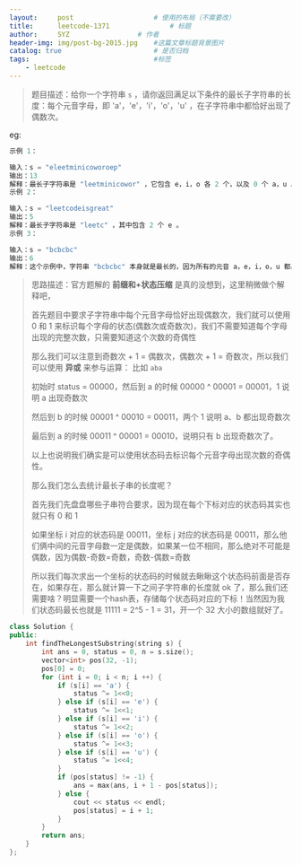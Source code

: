 ```yaml
---
layout:     post   				    # 使用的布局（不需要改）
title:      leetcode-1371 				# 标题 
author:     SYZ					# 作者
header-img: img/post-bg-2015.jpg 	#这篇文章标题背景图片
catalog: true 						# 是否归档
tags:								#标签
    - leetcode
---
```


> 题目描述：给你一个字符串 `s` ，请你返回满足以下条件的最长子字符串的长度：每个元音字母，即 'a'，'e'，'i'，'o'，'u' ，在子字符串中都恰好出现了偶数次。

eg:

```java
示例 1：

输入：s = "eleetminicoworoep"
输出：13
解释：最长子字符串是 "leetminicowor" ，它包含 e，i，o 各 2 个，以及 0 个 a，u 。
示例 2：

输入：s = "leetcodeisgreat"
输出：5
解释：最长子字符串是 "leetc" ，其中包含 2 个 e 。
示例 3：

输入：s = "bcbcbc"
输出：6
解释：这个示例中，字符串 "bcbcbc" 本身就是最长的，因为所有的元音 a，e，i，o，u 都出现了 0 次。
```

> 思路描述：官方题解的 **前缀和+状态压缩** 是真的没想到，这里稍微做个解释吧，
>
> 首先题目中要求子字符串中每个元音字母恰好出现偶数次，我们就可以使用 0 和 1 来标识每个字母的状态(偶数次或奇数次)，我们不需要知道每个字母出现的完整次数，只需要知道这个次数的奇偶性
>
> 那么我们可以注意到奇数次 + 1 = 偶数次，偶数次 + 1 = 奇数次，所以我们可以使用 **异或** 来参与运算：  比如 `aba`
>
> 初始时 status = 00000，然后到 a 的时候 00000 ^ 00001 = 00001，1 说明 a 出现奇数次
>
> 然后到 b 的时候 00001 ^ 00010 = 00011，两个 1 说明 a、b 都出现奇数次
>
> 最后到 a 的时候 00011 ^ 00001 = 00010，说明只有 b 出现奇数次了。
>
> 以上也说明我们确实是可以使用状态码去标识每个元音字母出现次数的奇偶性。
>
> 那么我们怎么去统计最长子串的长度呢？
>
> 首先我们先盘盘哪些子串符合要求，因为现在每个下标对应的状态码其实也就只有 0 和 1
>
> 如果坐标 i 对应的状态码是 00011，坐标 j 对应的状态码是 00011，那么他们俩中间的元音字母数一定是偶数，如果某一位不相同，那么绝对不可能是偶数，因为偶数-奇数=奇数，奇数-偶数=奇数
>
> 所以我们每次求出一个坐标的状态码的时候就去瞅瞅这个状态码前面是否存在，如果存在，那么就计算一下之间子字符串的长度就 ok 了，那么我们还需要啥？明显需要一个hash表，存储每个状态码对应的下标！当然因为我们状态码最长也就是 11111 = 2^5 - 1 = 31，开一个 32 大小的数组就好了。

```C++
class Solution {
public:
    int findTheLongestSubstring(string s) {
        int ans = 0, status = 0, n = s.size();
        vector<int> pos(32, -1);
        pos[0] = 0;
        for (int i = 0; i < n; i ++) {
            if (s[i] == 'a') {
                status ^= 1<<0;
            } else if (s[i] == 'e') {
                status ^= 1<<1;
            } else if (s[i] == 'i') {
                status ^= 1<<2;
            } else if (s[i] == 'o') {
                status ^= 1<<3;
            } else if (s[i] == 'u') {
                status ^= 1<<4;
            }
            if (pos[status] != -1) {
                ans = max(ans, i + 1 - pos[status]);
            } else {
                cout << status << endl;
                pos[status] = i + 1;
            }
        }
        return ans;
    }
};
```

